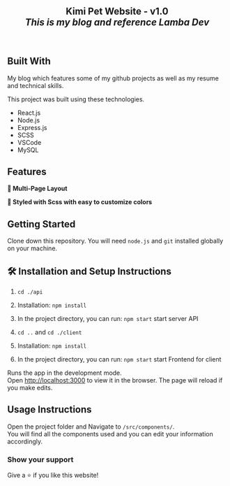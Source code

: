<h2 align="center">
  Kimi Pet Website - v1.0<br/>
  <i>This is my blog and reference Lamba Dev</i>
</h2>
<br/>

## Built With

My blog which features some of my github projects as well as my resume and technical skills.<br/>

This project was built using these technologies.

- React.js
- Node.js
- Express.js
- SCSS
- VSCode
- MySQL

## Features

**📖 Multi-Page Layout**

**🎨 Styled with Scss with easy to customize colors**

## Getting Started

Clone down this repository. You will need `node.js` and `git` installed globally on your machine.

## 🛠 Installation and Setup Instructions
1. `cd ./api`

2. Installation: `npm install`

3. In the project directory, you can run: `npm start` start server API

4. `cd ..` and `cd ./client`

1. Installation: `npm install`

2. In the project directory, you can run: `npm start` start Frontend for client

Runs the app in the development mode.\
Open [http://localhost:3000](http://localhost:3000) to view it in the browser.
The page will reload if you make edits.

## Usage Instructions

Open the project folder and Navigate to `/src/components/`. <br/>
You will find all the components used and you can edit your information accordingly.

### Show your support

Give a ⭐ if you like this website!
